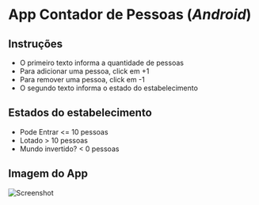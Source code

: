 # App Contador de Pessoas (*Android*)

## Instruções

* O primeiro texto informa a quantidade de pessoas
* Para adicionar uma pessoa, click em +1
* Para remover uma pessoa, click em -1
* O segundo texto informa o estado do estabelecimento

## Estados do estabelecimento

* Pode Entrar <= 10 pessoas
* Lotado > 10 pessoas
* Mundo invertido? < 0 pessoas

## Imagem do App
![Screenshot](https://user-images.githubusercontent.com/23343723/84799285-72120d00-afd2-11ea-8d5f-3d9eb7718eef.jpeg)

